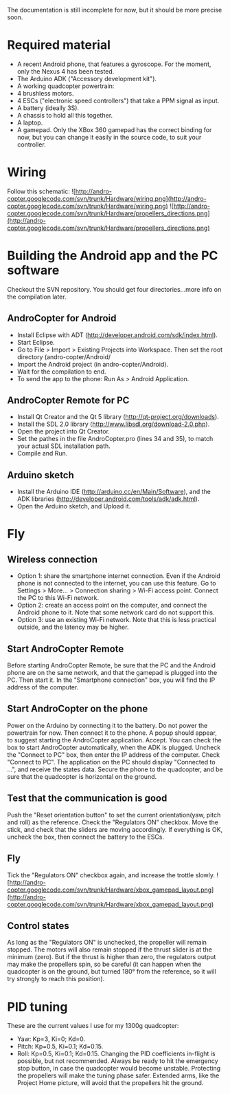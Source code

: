 The documentation is still incomplete for now, but it should be more precise soon.

# Required material #
  * A recent Android phone, that features a gyroscope. For the moment, only the Nexus 4 has been tested.
  * The Arduino ADK ("Accessory development kit").
  * A working quadcopter powertrain:
  * 4 brushless motors.
  * 4 ESCs ("electronic speed controllers") that take a PPM signal as input.
  * A battery (ideally 3S).
  * A chassis to hold all this together.
  * A laptop.
  * A gamepad. Only the XBox 360 gamepad has the correct binding for now, but you can change it easily in the source code, to suit your controller.

# Wiring #
Follow this schematic:
![http://andro-copter.googlecode.com/svn/trunk/Hardware/wiring.png](http://andro-copter.googlecode.com/svn/trunk/Hardware/wiring.png)
![http://andro-copter.googlecode.com/svn/trunk/Hardware/propellers_directions.png](http://andro-copter.googlecode.com/svn/trunk/Hardware/propellers_directions.png)

# Building the Android app and the PC software #
Checkout the SVN repository. You should get four directories...more info on the compilation later.

## AndroCopter for Android ##
  * Install Eclipse with ADT (http://developer.android.com/sdk/index.html).
  * Start Eclipse.
  * Go to File > Import > Existing Projects into Workspace. Then set the root directory (andro-copter/Android/
  * Import the Android project (in andro-copter/Android).
  * Wait for the compilation to end.
  * To send the app to the phone: Run As > Android Application.

## AndroCopter Remote for PC ##
  * Install Qt Creator and the Qt 5 library (http://qt-project.org/downloads).
  * Install the SDL 2.0 library (http://www.libsdl.org/download-2.0.php).
  * Open the project into Qt Creator.
  * Set the pathes in the file AndroCopter.pro (lines 34 and 35), to match your actual SDL installation path.
  * Compile and Run.

## Arduino sketch ##
  * Install the Arduino IDE (http://arduino.cc/en/Main/Software), and the ADK libraries (http://developer.android.com/tools/adk/adk.html).
  * Open the Arduino sketch, and Upload it.

# Fly #

## Wireless connection ##
  * Option 1: share the smartphone internet connection. Even if the Android phone is not connected to the internet, you can use this feature. Go to Settings > More... > Connection sharing > Wi-Fi access point. Connect the PC to this Wi-Fi network.
  * Option 2: create an access point on the computer, and connect the Android phone to it. Note that some network card do not support this.
  * Option 3: use an existing Wi-Fi network. Note that this is less practical outside, and the latency may be higher.

## Start AndroCopter Remote ##
Before starting AndroCopter Remote, be sure that the PC and the Android phone are on the same network, and that the gamepad is plugged into the PC. Then start it.
In the "Smartphone connection" box, you will find the IP address of the computer.

## Start AndroCopter on the phone ##
Power on the Arduino by connecting it to the battery. Do not power the powertrain for now. Then connect it to the phone. A popup should appear, to suggest starting the AndroCopter application. Accept. You can check the box to start AndroCopter automatically, when the ADK is plugged.
Uncheck the "Connect to PC" box, then enter the IP address of the computer. Check "Connect to PC".
The application on the PC should display "Connected to ...", and receive the states data.
Secure the phone to the quadcopter, and be sure that the quadcopter is horizontal on the ground.

## Test that the communication is good ##
Push the "Reset orientation button" to set the current orientation(yaw, pitch and roll) as the reference. Check the "Regulators ON" checkbox. Move the stick, and check that the sliders are moving accordingly. If everything is OK, uncheck the box, then connect the battery to the ESCs.

## Fly ##
Tick the "Regulators ON" checkbox again, and increase the trottle slowly.
![http://andro-copter.googlecode.com/svn/trunk/Hardware/xbox_gamepad_layout.png](http://andro-copter.googlecode.com/svn/trunk/Hardware/xbox_gamepad_layout.png)

## Control states ##
As long as the "Regulators ON" is unchecked, the propeller will remain stopped. The motors will also remain stopped if the thrust slider is at the minimum (zero). But if the thrust is higher than zero, the regulators output may make the propellers spin, so be careful (it can happen when the quadcopter is on the ground, but turned 180° from the reference, so it will try strongly to reach this position).

# PID tuning #
These are the current values I use for my 1300g quadcopter:
  * Yaw: Kp=3, Ki=0; Kd=0.
  * Pitch: Kp=0.5, Ki=0.1; Kd=0.15.
  * Roll: Kp=0.5, Ki=0.1; Kd=0.15.
Changing the PID coefficients in-flight is possible, but not recommended. Always be ready to hit the emergency stop button, in case the quadcopter would become unstable.
Protecting the propellers will make the tuning phase safer. Extended arms, like the Project Home picture, will avoid that the propellers hit the ground.